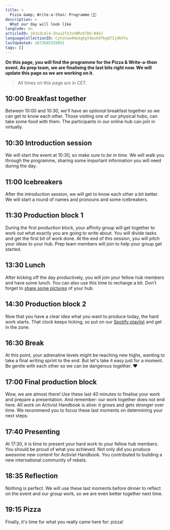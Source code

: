 ```yaml
---
title: >
  Pizza &amp; Write-a-thon: Programme 🍕📝
description: >
  What our day will look like
langCode: en
articleID: j0Jo3Lml4-5huuIf3JvVBRcK7DU-N4bJ
languageCollectionID: CytoCow4Hp4gkgY4psb9TkgQfIjHhXYu
lastUpdated: 1673685329952
tags: []
---
```


**On this page, you will find the programme for the Pizza & Write-a-thon event. As prep team, we are finalising the last bits right now. We will update this page as we are working on it.**

> All times on this page are in CET.

## 10:00 Breakfast together

Between 10:00 and 10:30, we'll have an _optional_ breakfast together so we can get to know each other. Those visiting one of our physical hubs, can take some food with them. The participants in our online hub can join in virtually.

## 10:30 Introduction session

We will start the event at 10:30, so make sure to _be in time_. We will walk you through the programme, sharing some important information you will need during the day.

## 11:00 Icebreakers

After the introduction session, we will get to know each other a bit better. We will start a round of names and pronouns and some icebreakers.

## 11:30 Production block 1

During the first production block, your affinity group will get together to work out what exactly you are going to write about. You will divide tasks and get the first bit of work done. At the end of this session, you will pitch your ideas to your hub. Prep team members will join to help your group get started.

## 13:30 Lunch

After kicking off the day productively, you will join your fellow hub members and have some lunch. You can also use this time to recharge a bit. Don't forget to [share some pictures](https://photos.app.goo.gl/zW48b3PWvu6kkEu6A) of your hub.

## 14:30 Production block 2

Now that you have a clear idea what you want to produce today, the hard work starts. That clock keeps ticking, so put on our [Spotify playlist](https://open.spotify.com/playlist/1fu9RSZMrw8tHjxeQxCE7Q?si=caccd3dd8ff54a02) and get in the zone.

## 16:30 Break

At this point, your adrenaline levels might be reaching new highs, wanting to take a final writing sprint to the end. But let's take it easy just for a moment. Be gentle with each other so we can be dangerous together. ❤️

## 17:00 Final production block

Wow, we are almost there! Use these last 40 minutes to finalise your work and prepare a presentation. And remember: our work together does not end here. All work on Activist Handbook is alive: it grows and gets stronger over time. We recommend you to focus these last moments on determining your next steps.

## 17:40 Presenting

At 17:30, it is time to present your hard work to your fellow hub members. You should be proud of what you achieved. Not only did you produce awesome new content for Activist Handbook. You contributed to building a new international community of rebels.

## 18:35 Reflection

Nothing is perfect. We will use these last moments before dinner to reflect on the event and our group work, so we are even better together next time.

## 19:15 Pizza

Finally, it's time for what you really came here for: pizza!